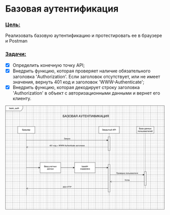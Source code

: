 # Базовая аутентификация

### <u>Цель:</u>

Реализовать базовую аутентификацию и протестировать ее в браузере и Postman

### <u>Задачи:</u>

- [x] Определить конечную точку API;
- [x] Внедрить функцию, которая проверяет наличие обязательного заголовка 'Authorization'. Если заголовок отсутствует, или не имеет значения, вернуть 401 код и заголовок 'WWW-Authenticate';
- [x] Внедрить функцию, которая декодирует строку заголовка 'Authorization' в объект с авторизационными данными и вернет его клиенту.

![alt text](/images/Схема.png)